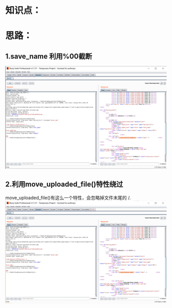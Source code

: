 # 知识点：


# 思路：
## 1.save_name 利用%00截断
![image.png](./images/20231018_0001065498.png)
## 2.利用move_uploaded_file()特性绕过
move_uploaded_file()有这么一个特性，会忽略掉文件末尾的 /.<br />![image.png](./images/20231018_0001074531.png)
